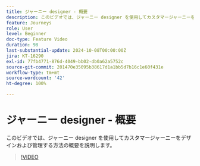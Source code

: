 ```yaml
---
title: ジャーニー designer - 概要
description: このビデオでは、ジャーニー designer を使用してカスタマージャーニーをデザインおよび管理する方法の概要を説明します。
feature: Journeys
role: User
level: Beginner
doc-type: Feature Video
duration: 98
last-substantial-update: 2024-10-08T00:00:00Z
jira: KT-16290
exl-id: 77fb4771-876d-4049-bb02-db0a62a5752c
source-git-commit: 201470e35095b38617d1a1bb5d7b16c1e60f431e
workflow-type: tm+mt
source-wordcount: '42'
ht-degree: 100%

---
```


# ジャーニー designer - 概要

このビデオでは、ジャーニー designer を使用してカスタマージャーニーをデザインおよび管理する方法の概要を説明します。

>[!VIDEO](https://video.tv.adobe.com/v/3432672/?learn=on)
